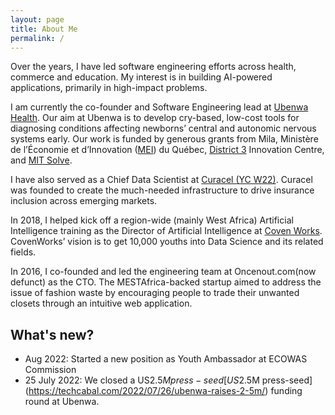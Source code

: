 ```yaml
---
layout: page
title: About Me
permalink: /
---
```


Over the years, I have led software engineering efforts across health, commerce and education. My interest is in building AI-powered applications, primarily in high-impact problems.

I am currently the co-founder and Software Engineering lead at [Ubenwa Health](https://ubenwa.ai). Our aim at Ubenwa is to develop cry-based, low-cost tools for diagnosing conditions affecting newborns’ central and autonomic nervous systems early. Our work is funded by generous grants from Mila, Ministère de l’Économie et d’Innovation ([MEI](https://www.economie.gouv.qc.ca/en/)) du Québec, [District 3](http://d3center.ca/) Innovation Centre, and [MIT Solve](https://solve.mit.edu/).

I have also served as a Chief Data Scientist at [Curacel (YC W22)](https://curacel.co). Curacel was founded to create the much-needed infrastructure to drive insurance inclusion across emerging markets.

In 2018, I helped kick off a region-wide (mainly West Africa)  Artificial Intelligence training as the Director of Artificial Intelligence at [Coven Works](https://teckexperts.com/coven-works-launches-ai-school-2270.html). CovenWorks’ vision is to get 10,000 youths into Data Science and its related fields.

In 2016, I co-founded and led the engineering team at Oncenout.com(now defunct) as the CTO. The MESTAfrica-backed startup aimed to address the issue of fashion waste by encouraging people to trade their unwanted closets through an intuitive web application.

## What's new?
- Aug 2022: Started a new position as Youth Ambassador at ECOWAS Commission
- 25 July 2022: We closed a US$2.5M press-seed  [US$2.5M press-seed](https://techcabal.com/2022/07/26/ubenwa-raises-2-5m/) funding round at Ubenwa.


